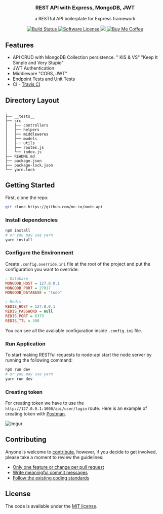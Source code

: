<p align="center">
  <h3 align="center">REST API with Express, MongoDB, JWT</h3>
  <p align="center">a RESTful API boilerplate for Express framework</p>
  <p align="center">
    <a href="https://travis-ci.org/me-io/node-api">
      <img src="https://img.shields.io/travis/me-io/node-api.svg?branch=master&style=flat-square" alt="Build Status">
    </a>
    <a href="LICENSE.md">
      <img src="https://img.shields.io/badge/license-MIT-brightgreen.svg?style=flat-square" alt="Software License">
    </a>
    <a class="badge-align" href="https://www.codacy.com/app/Meabed/node-api">
      <img src="https://img.shields.io/codacy/grade/266923eec70e41418be8f981a5b4cefe.svg?style=flat-square"/>
    </a>
    <a href="https://www.paypal.me/meabed">
      <img src="https://img.shields.io/badge/paypal-Buy_Me_Coffee-179BD7.svg?style=flat-square" alt="Buy Me Coffee">
    </a>
  </p>
</p>

## Features

* API CRUD with MongoDB Collection persistence. " KIS & VS" "Keep It Simple and Very Stupid"
* JWT Authentication
* Middleware "CORS, JWT"
* Endpoint Tests and Unit Tests
* CI - [Travis CI](https://travis-ci.org/)

## Directory Layout

```
.
├── __tests__
├── src
│   ├── controllers
│   ├── helpers
│   ├── middlewares
│   ├── models
│   ├── utils
│   ├── routes.js
│   └── index.js
├── README.md
├── package.json
├── package-lock.json
└── yarn.lock

```

## Getting Started

First, clone the repo:

```bash
git clone https://github.com/me-io/node-api
```

### Install dependencies

```bash
npm install
# or you may use yarn 
yarn install
```

### Configure the Environment

Create `.config.override.ini` file at the root of the project and put the configuration you want to override:

```ini
; Database
MONGODB_HOST = 127.0.0.1
MONGODB_PORT = 27017
MONGODB_DATABASE = "todo"

; Redis
REDIS_HOST = 127.0.0.1
REDIS_PASSWORD = null
REDIS_PORT = 6379
REDIS_TTL = 300
```

You can see all the avaliable configuration inside `.config.ini` file.

### Run Application

To start making RESTful requests to node-api start the node server by running the following command:

```bash
npm run dev
# or you may use yarn 
yarn run dev
```

### Creating token

For creating token we have to use the `http://127.0.0.1:3000/api/user/login` route. Here is an example of creating token with [Postman](https://www.getpostman.com/).

![Imgur](https://i.imgur.com/LHKZ89W.png)

## Contributing

Anyone is welcome to [contribute](CONTRIBUTING.md), however, if you decide to get involved, please take a moment to review the guidelines:

* [Only one feature or change per pull request](CONTRIBUTING.md#only-one-feature-or-change-per-pull-request)
* [Write meaningful commit messages](CONTRIBUTING.md#write-meaningful-commit-messages)
* [Follow the existing coding standards](CONTRIBUTING.md#follow-the-existing-coding-standards)

## License

The code is available under the [MIT license](LICENSE.md).
